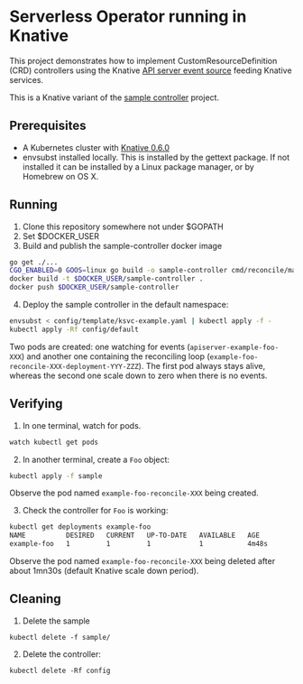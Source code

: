 # Serverless Operator running in Knative

This project demonstrates how to implement CustomResourceDefinition (CRD) controllers using the
Knative [API server event source](https://github.com/knative/eventing) feeding Knative services.

This is a Knative variant of the [sample controller](https://github.com/kubernetes/sample-controller) project.

## Prerequisites

- A Kubernetes cluster with [Knative 0.6.0](https://knative.dev)
- envsubst installed locally. This is installed by the gettext package. If not installed it can be installed by a Linux package manager, or by Homebrew on OS X.

## Running

1. Clone this repository somewhere not under $GOPATH
1. Set $DOCKER_USER
1. Build and publish the sample-controller docker image

```sh
go get ./...
CGO_ENABLED=0 GOOS=linux go build -o sample-controller cmd/reconcile/main.go
docker build -t $DOCKER_USER/sample-controller .
docker push $DOCKER_USER/sample-controller
```

4. Deploy the sample controller in the default namespace:

```sh
envsubst < config/template/ksvc-example.yaml | kubectl apply -f -
kubectl apply -Rf config/default
```

Two pods are created: one watching for events (`apiserver-example-foo-XXX`) and another one containing the reconciling loop (`example-foo-reconcile-XXX-deployment-YYY-ZZZ`). The first pod always stays alive, whereas the second one scale down to zero when there is no events.


## Verifying

1. In one terminal, watch for pods.
```sh
watch kubectl get pods
```

2. In another terminal, create a `Foo` object:
```sh
kubectl apply -f sample
```

Observe the pod named `example-foo-reconcile-XXX` being created.

3. Check the controller for `Foo` is working:
```sh
kubectl get deployments example-foo
NAME          DESIRED   CURRENT   UP-TO-DATE   AVAILABLE   AGE
example-foo   1         1         1            1           4m48s
```

Observe the pod named `example-foo-reconcile-XXX` being deleted after about 1mn30s (default Knative scale down period).

## Cleaning

1. Delete the sample

```shell
kubectl delete -f sample/
```

2. Delete the controller:

```she
kubectl delete -Rf config
```
